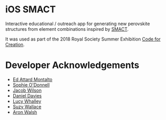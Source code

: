 # iOS SMACT

Interactive educational / outreach app for generating new perovskite structures from element combinations inspired by [SMACT](https://github.com/WMD-group/SMACT).

It was used as part of the 2018 Royal Society Summer Exhibition [Code for Creation](https://royalsociety.org/science-events-and-lectures/2018/summer-science-exhibition/exhibits/code-for-creation/).

# Developer Acknowledgements
- [Ed Attard Montalto](https://www.linkedin.com/in/edward-attard-montalto-875555135/)
- [Sophie O'Donnell](https://github.com/SophieOD)
- [Jacob Wilson](https://github.com/Jnwilson95)
- [Daniel Davies](https://github.com/dandavies99)
- [Lucy Whalley](https://github.com/lucydot)
- [Suzy Wallace](https://github.com/skw32)
- [Aron Walsh](https://github.com/aronwalsh)
